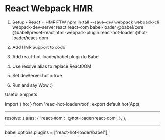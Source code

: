 # React Webpack HMR

1. Setup - React + HMR FTW
    npm install --save-dev webpack webpack-cli webpack-dev-server react react-dom babel-loader @babel/core @babel/preset-react html-webpack-plugin react-hot-loader @hot-loader/react-dom

2. Add HMR support to code

3. Add react-hot-loader/babel plugin to Babel

4. Use resolve.alias to replace ReactDOM

5. Set devServer.hot = true

6. Run and say Wow :)

























Useful Snippets

import { hot } from 'react-hot-loader/root';
export default hot(App);


---
    
  resolve: {
    alias: {
      'react-dom': '@hot-loader/react-dom',
    },
  },

---
babel.options.plugins = ["react-hot-loader/babel"];
